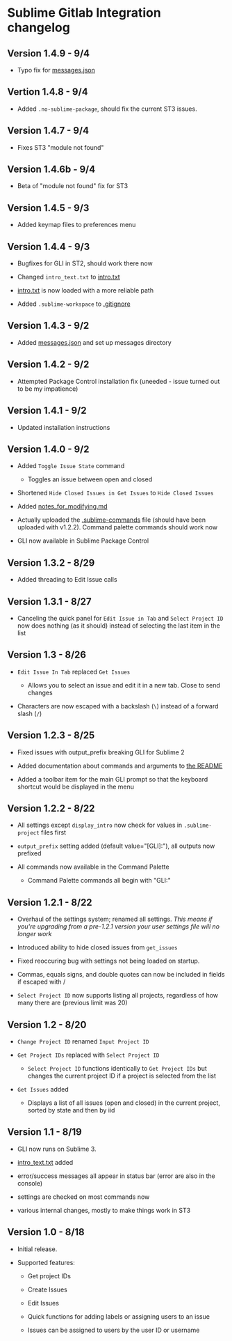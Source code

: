 Sublime Gitlab Integration changelog
====================================
Version 1.4.9 - 9/4
------------------------------------
- Typo fix for [messages.json](./messages.json)

Vertion 1.4.8 - 9/4
------------------------------------
- Added `.no-sublime-package`, should fix the current ST3 issues.

Version 1.4.7 - 9/4
------------------------------------
- Fixes ST3 "module not found"

Version 1.4.6b - 9/4
------------------------------------
- Beta of "module not found" fix for ST3

Version 1.4.5 - 9/3
------------------------------------
- Added keymap files to preferences menu

Version 1.4.4 - 9/3
------------------------------------
- Bugfixes for GLI in ST2, should work there now

- Changed `intro_text.txt` to [intro.txt](./messages/intro.txt)

- [intro.txt](./messages/intro.txt) is now loaded with a more reliable path

- Added `.sublime-workspace` to [.gitignore](./.gitignore)

Version 1.4.3 - 9/2
------------------------------------
- Added [messages.json](./messages.json) and set up messages directory

Version 1.4.2 - 9/2
------------------------------------
- Attempted Package Control installation fix (uneeded - issue turned out to be my impatience)

Version 1.4.1 - 9/2
------------------------------------
- Updated installation instructions

Version 1.4.0 - 9/2
------------------------------------
- Added `Toggle Issue State` command
  - Toggles an issue between open and closed

- Shortened `Hide Closed Issues in Get Issues` to `Hide Closed Issues` 

- Added [notes_for_modifying.md](./notes_for_modifying.md)

- Actually uploaded the [.sublime-commands](./Default.sublime-commands) file (should have been uploaded with v1.2.2). Command palette commands should work now

- GLI now available in Sublime Package Control

Version 1.3.2 - 8/29
------------------------------------
- Added threading to Edit Issue calls

Version 1.3.1 - 8/27
------------------------------------
- Canceling the quick panel for `Edit Issue in Tab` and `Select Project ID` now does nothing (as it should) instead of selecting the last item in the list

Version 1.3 - 8/26
------------------------------------
- `Edit Issue In Tab` replaced `Get Issues`
  - Allows you to select an issue and edit it in a new tab. Close to send changes

- Characters are now escaped with a backslash (`\`) instead of a forward slash (`/`)

Version 1.2.3 - 8/25
------------------------------------
- Fixed issues with output_prefix breaking GLI for Sublime 2

- Added documentation about commands and arguments to [the README](./README.md)

- Added a toolbar item for the main GLI prompt so that the keyboard shortcut would be displayed in the menu

Version 1.2.2 - 8/22
------------------------------------
- All settings except `display_intro` now check for values in `.sublime-project` files first

- `output_prefix` setting added (default value="[GLI]:"), all outputs now prefixed

- All commands now available in the Command Palette

  - Command Palette commands all begin with "GLI:"

Version 1.2.1 - 8/22
------------------------------------
- Overhaul of the settings system; renamed all settings. _This means if you're upgrading from a pre-1.2.1 version your user settings file will no longer work_

- Introduced ability to hide closed issues from `get_issues`

- Fixed reoccuring bug with settings not being loaded on startup.

- Commas, equals signs, and double quotes can now be included in fields if escaped with /

- `Select Project ID` now supports listing all projects, regardless of how many there are (previous limit was 20)

Version 1.2 - 8/20
------------------------------------
- `Change Project ID` renamed `Input Project ID`

- `Get Project IDs` replaced with `Select Project ID`

  - `Select Project ID` functions identically to `Get Project IDs` but changes the current project ID if a project is selected from the list

- `Get Issues` added

  - Displays a list of all issues (open and closed) in the current project, sorted by state and then by iid

Version 1.1 - 8/19
------------------------------------
- GLI now runs on Sublime 3.

- [intro_text.txt](./intro_text.txt) added

- error/success messages all appear in status bar (error are also in the console)

- settings are checked on most commands now

- various internal changes, mostly to make things work in ST3

Version 1.0 - 8/18
------------------------------------
- Initial release. 

- Supported features:

  - Get project IDs

  - Create Issues

  - Edit Issues

  - Quick functions for adding labels or assigning users to an issue
  
  - Issues can be assigned to users by the user ID or username
